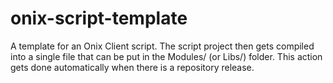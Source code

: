 # onix-script-template
A template for an Onix Client script. The script project then gets compiled into a single file that can be put in the Modules/ (or Libs/) folder. This action gets done automatically when there is a repository release.
